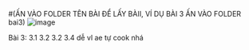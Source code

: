 #(ẤN VÀO FOLDER TÊN BÀI ĐỂ LẤY BÀII, VÍ DỤ BÀI 3 ẤN VÀO FOLDER bai3)
![image](https://github.com/user-attachments/assets/658940cc-510f-4a6d-86d1-c64af7d778d6)

Bài 3: 3.1 3.2 3.2 3.4 dễ vl ae tự cook nhá
